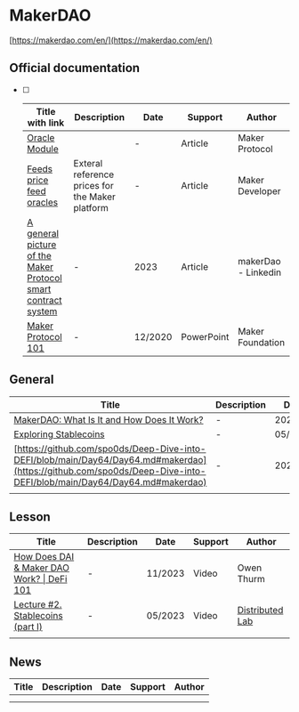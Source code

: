 # MakerDAO

[https://makerdao.com/en/](https://makerdao.com/en/)

## Official documentation

- [ ] | Title with link                                              | Description                                     | Date    | Support    | Author              |
  | ------------------------------------------------------------ | ----------------------------------------------- | ------- | ---------- | ------------------- |
  | [Oracle Module](https://blog.uniswap.org/uni)                |                                                 | -       | Article    | Maker Protocol      |
  | [Feeds price feed oracles](https://developer.makerdao.com/feeds/) | Exteral reference prices for the Maker platform | -       | Article    | Maker Developer     |
  | [A general picture of the Maker Protocol smart contract system](https://www.linkedin.com/posts/makerdao_a-general-picture-of-the-maker-protocol-smart-activity-7053832550909136896-uzsh/) | -                                               | 2023    | Article    | makerDao - Linkedin |
  | [Maker Protocol 101](https://drive.google.com/file/d/1VtGV8Ct2iBO8WjWsjFYLg5DnwlGmetSp/view) | -                                               | 12/2020 | PowerPoint | Maker Foundation    |

## General

| Title                                                        | Description | Date    | Support | Author   |
| ------------------------------------------------------------ | ----------- | ------- | ------- | -------- |
| [MakerDAO: What Is It and How Does It Work?](https://www.kraken.com/learn/what-is-maker-mkr) | -           | 2020    | Article |          |
| [Exploring Stablecoins](https://medium.com/momentum6/exploring-stablecoins-dd7b901370f1) | -           | 05/2022 | Article | cardfarm |
| [https://github.com/spo0ds/Deep-Dive-into-DEFI/blob/main/Day64/Day64.md#makerdao](https://github.com/spo0ds/Deep-Dive-into-DEFI/blob/main/Day64/Day64.md#makerdao) | -           | 2022    | Article | spo0ds   |
|                                                              |             |         |         |          |

## Lesson

| Title                                                        | Description | Date    | Support | Author                                                     |
| ------------------------------------------------------------ | ----------- | ------- | ------- | ---------------------------------------------------------- |
| [How Does DAI & Maker DAO Work? \| DeFi 101](https://www.youtube.com/watch?v=0a7W7s0K7SI) | -           | 11/2023 | Video   | Owen Thurm                                                 |
| [Lecture #2. Stablecoins (part I)](https://youtu.be/KAlabdY_5vg?si=FJDXSdROrgk0rI7u) | -           | 05/2023 | Video   | [Distributed Lab](https://www.youtube.com/@DistributedLab) |
|                                                              |             |         |         |                                                            |



## News

| Title | Description | Date | Support | Author |
| ----- | ----------- | ---- | ------- | ------ |
|       |             |      |         |        |
|       |             |      |         |        |
